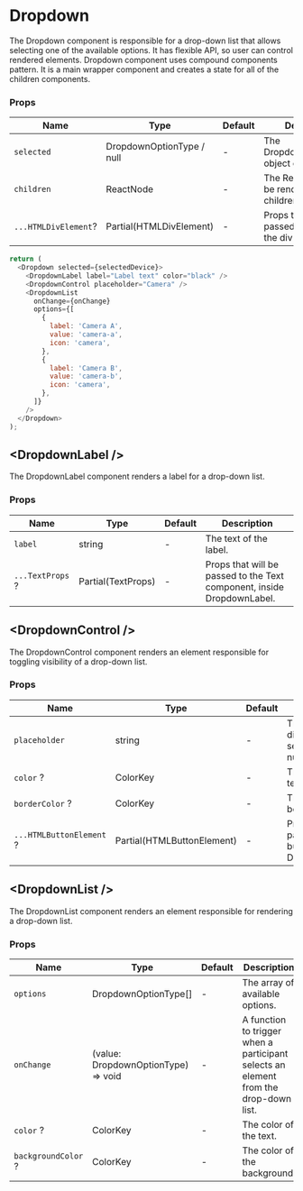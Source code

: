 # Dropdown

The Dropdown component is responsible for a drop-down list that allows selecting one of the available options. It has flexible API, so user can control rendered elements. Dropdown component uses compound components pattern. It is a main wrapper component and creates a state for all of the children components.

### Props

| Name                 | Type                      | Default | Description                                               |
| -------------------- | ------------------------- | ------- | --------------------------------------------------------- |
| `selected`           | DropdownOptionType / null | -       | The DropdownOptionType object or null.                    |
| `children`           | ReactNode                 | -       | The React nodes to be rendered as children.               |
| `...HTMLDivElement`? | Partial(HTMLDivElement)   | -       | Props that will be passed to the root of the div element. |

```javascript
return (
  <Dropdown selected={selectedDevice}>
    <DropdownLabel label="Label text" color="black" />
    <DropdownControl placeholder="Camera" />
    <DropdownList
      onChange={onChange}
      options={[
        {
          label: 'Camera A',
          value: 'camera-a',
          icon: 'camera',
        },
        {
          label: 'Camera B',
          value: 'camera-b',
          icon: 'camera',
        },
      ]}
    />
  </Dropdown>
);
```

## \<DropdownLabel />

The DropdownLabel component renders a label for a drop-down list.

### Props

| Name             | Type               | Default | Description                                                            |
| ---------------- | ------------------ | ------- | ---------------------------------------------------------------------- |
| `label`          | string             | -       | The text of the label.                                                 |
| `...TextProps` ? | Partial(TextProps) | -       | Props that will be passed to the Text component, inside DropdownLabel. |

## \<DropdownControl />

The DropdownControl component renders an element responsible for toggling visibility of a drop-down list.

### Props

| Name                     | Type                       | Default | Description                                                          |
| ------------------------ | -------------------------- | ------- | -------------------------------------------------------------------- |
| `placeholder`            | string                     | -       | The default text to display when the selected value is null.         |
| `color` ?                | ColorKey                   | -       | The color of the text.                                               |
| `borderColor` ?          | ColorKey                   | -       | The color of the box border.                                         |
| `...HTMLButtonElement` ? | Partial(HTMLButtonElement) | -       | Props that will be passed to the button tag, inside DropdownControl. |

## \<DropdownList />

The DropdownList component renders an element responsible for rendering a drop-down list.

### Props

| Name                | Type                                | Default | Description                                                                          |
| ------------------- | ----------------------------------- | ------- | ------------------------------------------------------------------------------------ |
| `options`           | DropdownOptionType[]                | -       | The array of available options.                                                      |
| `onChange`          | (value: DropdownOptionType) => void | -       | A function to trigger when a participant selects an element from the drop-down list. |
| `color` ?           | ColorKey                            | -       | The color of the text.                                                               |
| `backgroundColor` ? | ColorKey                            | -       | The color of the background.                                                         |
